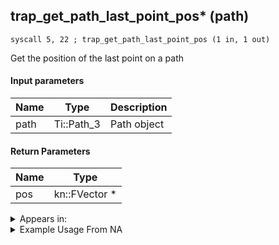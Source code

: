 ## trap_get_path_last_point_pos* (path)

`syscall 5, 22 ; trap_get_path_last_point_pos (1 in, 1 out)`

Get the position of the last point on a path

#### Input parameters
| Name | Type | Description
|------|------|------------
| path   | Ti::Path_3   | Path object


#### Return Parameters
| Name | Type
|------|-----
| pos   | kn::FVector *   


<details>
	<summary>Appears in:</summary>

</details>

<details>
	<summary>Example Usage From NA</summary>

</details>

